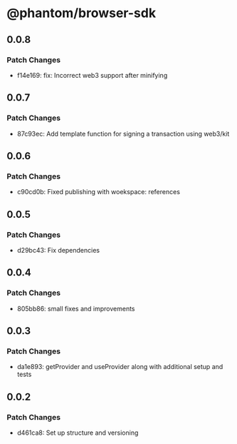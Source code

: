 # @phantom/browser-sdk

## 0.0.8

### Patch Changes

- f14e169: fix: Incorrect web3 support after minifying

## 0.0.7

### Patch Changes

- 87c93ec: Add template function for signing a transaction using web3/kit

## 0.0.6

### Patch Changes

- c90cd0b: Fixed publishing with woekspace: references

## 0.0.5

### Patch Changes

- d29bc43: Fix dependencies

## 0.0.4

### Patch Changes

- 805bb86: small fixes and improvements

## 0.0.3

### Patch Changes

- da1e893: getProvider and useProvider along with additional setup and tests

## 0.0.2

### Patch Changes

- d461ca8: Set up structure and versioning
